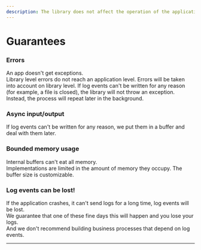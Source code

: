```yaml
---
description: The library does not affect the operation of the application.
---
```


# Guarantees

### Errors

An app doesn't get exceptions.  
Library level errors do not reach an application level. Errors will be taken into account on library level. If log events can't be written for any reason \(for example, a file is closed\), the library will not throw an exception. Instead, the process will repeat later in the background.

### Async input/output

If log events can't be written for any reason, we put them in a buffer and deal with them later.

### **Bounded memory usage**

Internal buffers can't eat all memory.  
Implementations are limited in the amount of memory they occupy. The buffer size is customizable.

### Log events can be lost!

If the application crashes, it can't send logs for a long time, log events will be lost.   
We guarantee that one of these fine days this will happen and you lose your logs.  
And we don't recommend building business processes that depend on log events.  
  
  
****

